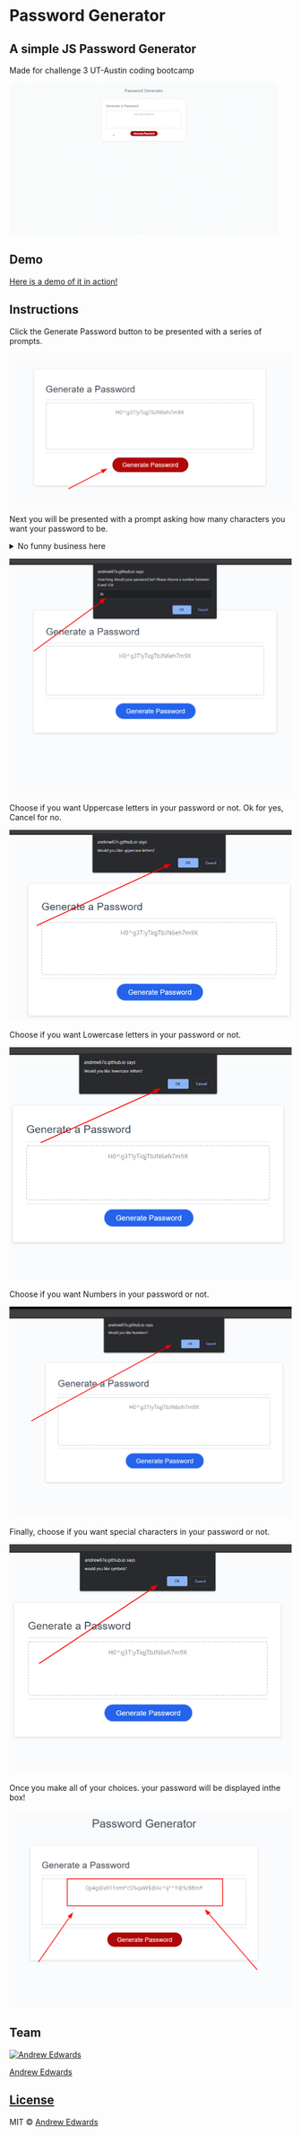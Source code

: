 # Password Generator
 ## A simple JS Password Generator
 Made for challenge 3 UT-Austin coding bootcamp

![Password-Generator](https://github.com/Andrew87E/Password-Generator/blob/main/assets/images/Password_Generator_.gif?raw=true "How to use gif")

## Demo

[Here is a demo of it in action!](https://andrew87e.github.io/Password-Generator/) 

## Instructions

Click the Generate Password button to be presented with a series of prompts. 

![Password-Generator2](./assets/images/2022-06-24_22-36.png)

Next you will be presented with a prompt asking how many characters you want your password to be. 
<details>
    <summary>No funny business here</summary>
    The generator will stop here and alert if a valid number is not entered.</details>

![password-generator3](./assets/images/2022-06-24_22-37.png)

Choose if you want Uppercase letters in your password or not. Ok for yes, Cancel for no.

![password-generator4](./assets/images/2022-06-24_22-37_1.png)

Choose if you want Lowercase letters in your password or not.

![password-generator4](./assets/images/2022-06-24_22-37_2.png)

Choose if you want Numbers in your password or not. 

![password-generator4](./assets/images/2022-06-24_22-38.png)

Finally, choose if you want special characters in your password or not. 

![password-generator4](./assets/images/2022-06-24_22-38_1.png)

Once you make all of your choices. your password will be displayed inthe box!

![password-generator4](./assets/images/2022-06-24_22-38_2.png)

## Team

[![Andrew Edwards](https://avatars.githubusercontent.com/u/106359255?size=100)](https://github.com/andrew87e)

[Andrew Edwards](https://github.com/andrew87e) 

## [License](https://github.com/Andrew87E/Horiseon-Marketing/blob/main/LICENSE)
 

MIT © [Andrew Edwards](https://github.com/andrew87e)
